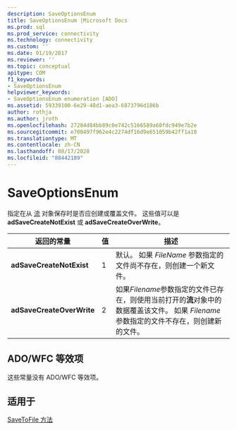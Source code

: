 ```yaml
---
description: SaveOptionsEnum
title: SaveOptionsEnum |Microsoft Docs
ms.prod: sql
ms.prod_service: connectivity
ms.technology: connectivity
ms.custom: ''
ms.date: 01/19/2017
ms.reviewer: ''
ms.topic: conceptual
apitype: COM
f1_keywords:
- SaveOptionsEnum
helpviewer_keywords:
- SaveOptionsEnum enumeration [ADO]
ms.assetid: 59339100-6e29-48d1-aea3-6873796d186b
author: rothja
ms.author: jroth
ms.openlocfilehash: 27284d84bb89c0e742c5166589a60fdc949e7b2e
ms.sourcegitcommit: e700497f962e4c2274df16d9e651059b42ff1a10
ms.translationtype: MT
ms.contentlocale: zh-CN
ms.lasthandoff: 08/17/2020
ms.locfileid: "88442189"
---
```

# <a name="saveoptionsenum"></a>SaveOptionsEnum
指定在从 [流](../../../ado/reference/ado-api/stream-object-ado.md) 对象保存时是否应创建或覆盖文件。 这些值可以是 **adSaveCreateNotExist** 或 **adSaveCreateOverWrite**。  
  
|返回的常量|值|描述|  
|--------------|-----------|-----------------|  
|**adSaveCreateNotExist**|1|默认。 如果 *FileName* 参数指定的文件尚不存在，则创建一个新文件。|  
|**adSaveCreateOverWrite**|2|如果*Filename*参数指定的文件已存在，则使用当前打开的**流**对象中的数据覆盖该文件。 如果 *Filename* 参数指定的文件不存在，则创建新的文件。|  
  
## <a name="adowfc-equivalent"></a>ADO/WFC 等效项  
 这些常量没有 ADO/WFC 等效项。  
  
## <a name="applies-to"></a>适用于  
 [SaveToFile 方法](../../../ado/reference/ado-api/savetofile-method.md)
